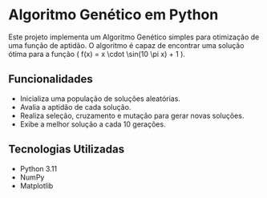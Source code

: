 # Algoritmo Genético em Python

Este projeto implementa um Algoritmo Genético simples para otimização de uma função de aptidão. O algoritmo é capaz de encontrar uma solução ótima para a função \( f(x) = x \cdot \sin(10 \pi x) + 1 \).

## Funcionalidades

- Inicializa uma população de soluções aleatórias.
- Avalia a aptidão de cada solução.
- Realiza seleção, cruzamento e mutação para gerar novas soluções.
- Exibe a melhor solução a cada 10 gerações.

## Tecnologias Utilizadas

- Python 3.11
- NumPy
- Matplotlib